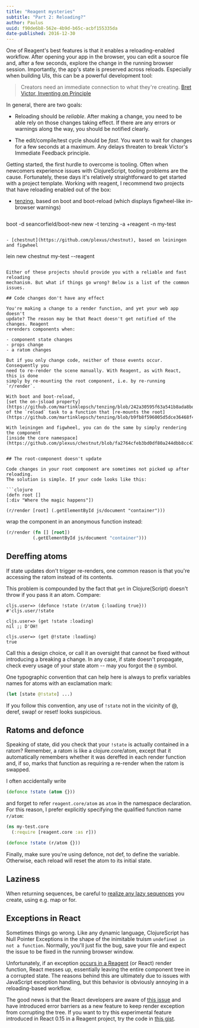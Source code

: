 ```yaml
---
title: "Reagent mysteries"
subtitle: "Part 2: Reloading?"
author: Paulus
uuid: f90de6b8-562e-4b9d-b65c-acbf155335da
date-published: 2016-12-30
---
```


One of Reagent's best features is that it enables a reloading-enabled workflow.
After opening your app in the browser, you can edit a source file and, after a
few seconds, explore the change in the running browser session. Importantly, the
app's state is preserved across reloads. Especially when building UIs, this can
be a powerful development tool:

> Creators need an immediate connection to what they're creating. [Bret Victor,
> Inventing on Principle](http://blog.ezyang.com/2012/02/transcript-of-inventing-on-principleb/)

In general, there are two goals:

- Reloading should be *reliable*. After making a change, you need to be able
  rely on those changes taking effect. If there are any errors or warnings along
  the way, you should be notified clearly.

- The edit/compile/test cycle should be *fast*. You want to wait for changes
  for a few seconds at a maximum. Any delays threaten to break Victor's Immediate
  Feedback principle.

Getting started, the first hurdle to overcome is tooling. Often when newcomers
experience issues with ClojureScript, tooling problems are the cause. Fortunately,
these days it's relatively straightforward to get started with a project
template. Working with reagent, I recommend two projects that have reloading
enabled out of the box:

- [tenzing](https://github.com/martinklepsch/tenzing), based on boot and
  boot-reload (which displays figwheel-like in-browser warnings)

   ```
boot -d seancorfield/boot-new new -t tenzing -a +reagent -n my-test
   ```

- [chestnut](https://github.com/plexus/chestnut), based on leiningen and figwheel

   ```
lein new chestnut my-test --reagent
   ```

Either of these projects should provide you with a reliable and fast reloading
mechanism. But what if things go wrong? Below is a list of the common issues.

## Code changes don't have any effect

You're making a change to a render function, and yet your web app doesn't
update? The reason may be that React doesn't get notified of the changes. Reagent
rerenders components when:

- component state changes
- props change
- a ratom changes

But if you only change code, neither of those events occur. Consequently you
need to re-render the scene manually. With Reagent, as with React, this is done
simply by re-mounting the root component, i.e. by re-running `r/render`.

With boot and boot-reload,
[set the on-jsload property](https://github.com/martinklepsch/tenzing/blob/242a30595f63a541b8ada8bd7be0b489ccf522a2/resources/leiningen/new/tenzing/build.boot#L38)
of the `reload` task to a function that [re-mounts the root](https://github.com/martinklepsch/tenzing/blob/b9fb8f596005d5dce36468f4880453f74fecf421/resources/leiningen/new/tenzing/app.cljs#L3).

With leiningen and figwheel, you can do the same by simply rendering the component
[inside the core namespace](https://github.com/plexus/chestnut/blob/fa2764cfeb3bd0df80a244dbb8cc47f29b903c2d/src/leiningen/new/chestnut/src/cljs/chestnut/core_reagent.cljs#L11).


## The root-component doesn't update

Code changes in your root component are sometimes not picked up after reloading.
The solution is simple. If your code looks like this:

```clojure
(defn root []
   [:div "Where the magic happens"])

(r/render [root] (.getElementById js/document "container")))
```

wrap the component in an anonymous function instead:

```clojure
(r/render (fn [] [root])
          (.getElementById js/document "container")))
```

## Dereffing atoms

If state updates don't trigger re-renders, one common reason is that you're
accessing the ratom instead of its contents.

This problem is compounded by the fact that `get` in Clojure(Script) doesn't
throw if you pass it an atom. Compare:

```
cljs.user=> (defonce !state (r/atom {:loading true}))
#'cljs.user/!state

cljs.user=> (get !state :loading)
nil ;; D'OH!

cljs.user=> (get @!state :loading)
true
```

Call this a design choice, or call it an oversight that cannot be fixed without
introducing a breaking a change. In any case, if state doesn't propagate, check
every usage of your state atom -- may you forgot the `@` symbol.

One typographic convention that can help here is always to prefix variables
names for atoms with an exclamation mark:

```clojure
(let [state @!state] ...)
```

If you follow this convention, any use of `!state` not in the vicinity of @,
deref, swap! or reset! looks suspicious.

## Ratoms and defonce

Speaking of state, did you check that your `!state` is actually contained in a
ratom? Remember, a ratom is like a clojure.core/atom, except that it
automatically remembers whether it was dereffed in each render function and, if
so, marks that function as requiring a re-render when the ratom is swapped.

I often accidentally write

```clojure
(defonce !state (atom {}))
```

and forget to refer `reagent.core/atom` as `atom` in the namespace declaration.
For this reason, I prefer explicitly specifying the qualified function
name `r/atom`:

```clojure
(ns my-test.core
  (:require [reagent.core :as r]))

(defonce !state (r/atom {}))
```

Finally, make sure you're using defonce, not def, to define the variable.
Otherwise, each reload will reset the atom to its initial state.

## Laziness

When returning sequences, be careful to
[realize any lazy sequences](reagent.html#gotchas) you create, using e.g. map or
for.

## Exceptions in React

Sometimes things go wrong. Like any dynamic language, ClojureScript has Null
Pointer Exceptions in the shape of the inimitable truism `undefined in not a
function`. Normally, you'll just fix the bug, save your file and expect the
issue to be fixed in the running browser window.

Unfortunately, if an exception
[occurs in a Reagent](https://github.com/reagent-project/reagent/issues/272) (or
React) render function, React messes up, essentially leaving the entire
component tree in a corrupted state. The reasons behind this are ultimately due
to issues with JavaScript exception handling, but this behavior is obviously
annoying in a reloading-based workflow.

The good news is that the React developers are aware of
[this issue](https://github.com/facebook/react/issues/2461) and have introduced
error barriers as a new feature to keep render exception from corrupting the
tree. If you want to try this experimental feature introduced in React 0.15 in a
Reagent project, try
the code in [this gist](https://gist.github.com/pesterhazy/d163a8b3f1f1c6a0dac235858776c14b).
